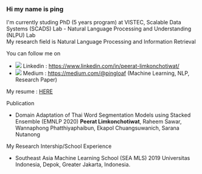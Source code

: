 ### Hi my name is ping 
I'm currently studing PhD (5 years program) at VISTEC, Scalable Data Systems (SCADS) Lab - Natural Language Processing and Understanding (NLPU) Lab<br>
My research field is Natural Language Processing and Information Retrieval <br>

You can follow me on<br>
- <img src="https://img.icons8.com/fluent/16/000000/linkedin.png"/> Linkedin : https://www.linkedin.com/in/peerat-limkonchotiwat/
- <img src="https://img.icons8.com/ios-filled/16/000000/medium-new.png"/> Medium : https://medium.com/@pingloaf (Machine Learning, NLP, Research Paper)

My resume : <a href="https://www.canva.com/design/DAD_PhIrk_s/dOK7uyn37C3xwEvvX-CMow/view?utm_content=DAD_PhIrk_s&utm_campaign=designshare&utm_medium=link&utm_source=sharebutton">HERE</a> <br>

Publication
- Domain Adaptation of Thai Word Segmentation Models using Stacked Ensemble (EMNLP 2020) <b>Peerat Limkonchotiwat</b>, Raheem Sawar, Wannaphong Phatthiyaphaibun, Ekapol Chuangsuwanich, Sarana Nutanong

My Research Intership/School Experience 
- Southeast Asia Machine Learning  School (SEA MLS) 2019 Universitas Indonesia, Depok, Greater Jakarta, Indonesia.
<!--
**mrpeerat/mrpeerat** is a ✨ _special_ ✨ repository because its `README.md` (this file) appears on your GitHub profile.

Here are some ideas to get you started:

- 🔭 I’m currently working on ...
- 🌱 I’m currently learning ...
- 👯 I’m looking to collaborate on ...
- 🤔 I’m looking for help with ...
- 💬 Ask me about ...
- 📫 How to reach me: ...
- 😄 Pronouns: ...
- ⚡ Fun fact: ...
-->
